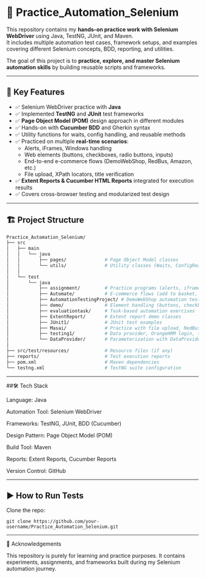 # 🚀 Practice_Automation_Selenium

This repository contains my **hands-on practice work with Selenium WebDriver** using Java, TestNG, JUnit, and Maven.  
It includes multiple automation test cases, framework setups, and examples covering different Selenium concepts, BDD, reporting, and utilities.  

The goal of this project is to **practice, explore, and master Selenium automation skills** by building reusable scripts and frameworks.

---

## 📌 Key Features
- ✅ Selenium WebDriver practice with **Java**
- ✅ Implemented **TestNG** and **JUnit** test frameworks
- ✅ **Page Object Model (POM)** design approach in different modules
- ✅ Hands-on with **Cucumber BDD** and Gherkin syntax
- ✅ Utility functions for waits, config handling, and reusable methods
- ✅ Practiced on multiple **real-time scenarios**:
  - Alerts, iFrames, Windows handling
  - Web elements (buttons, checkboxes, radio buttons, inputs)
  - End-to-end e-commerce flows (DemoWebShop, RedBus, Amazon, etc.)
  - File upload, XPath locators, title verification
- ✅ **Extent Reports & Cucumber HTML Reports** integrated for execution results
- ✅ Covers cross-browser testing and modularized test design

---

## 🏗️ Project Structure

```bash
Practice_Automation_Selenium/
├── src
│   ├── main
│   │   └── java
│   │       ├── pages/              # Page Object Model classes
│   │       └── utils/              # Utility classes (Waits, ConfigReader, etc.)
│   │
│   └── test
│       └── java
│           ├── assignment/         # Practice programs (alerts, iframe, scroll, login, etc.)
│           ├── Automate/           # E-commerce flows (add to basket, login, window handling)
│           ├── AutomationTestingProject/ # DemoWebShop automation tests
│           ├── demo/               # Element handling (buttons, checkboxes, edit box, etc.)
│           ├── evaluationtask/     # Task-based automation exercises
│           ├── ExtentReport/       # Extent report demo classes
│           ├── JUnit1/             # JUnit test examples
│           ├── Masai/              # Practice with file upload, RedBus XPath, Selenium use cases
│           ├── testing1/           # Data provider, OrangeHRM login, title verification
│           └── DataProvider/       # Parameterization with DataProvider
│
├── src/test/resources/             # Resource files (if any)
├── reports/                        # Test execution reports
├── pom.xml                         # Maven dependencies
└── testng.xml                      # TestNG suite configuration
```
---
##🛠️ Tech Stack

Language: Java

Automation Tool: Selenium WebDriver

Frameworks: TestNG, JUnit, BDD (Cucumber)

Design Pattern: Page Object Model (POM)

Build Tool: Maven

Reports: Extent Reports, Cucumber Reports

Version Control: GitHub

---

## ▶️ How to Run Tests


Clone the repo:
```
git clone https://github.com/your-username/Practice_Automation_Selenium.git
```

---

🙌 Acknowledgements

This repository is purely for learning and practice purposes.
It contains experiments, assignments, and frameworks built during my Selenium automation journey.

